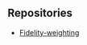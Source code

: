 ## Repositories

<ul>
  <li> <a href="https://github.com/sanrou/fidelityWeighting">Fidelity-weighting</a> </li>
</ul>
